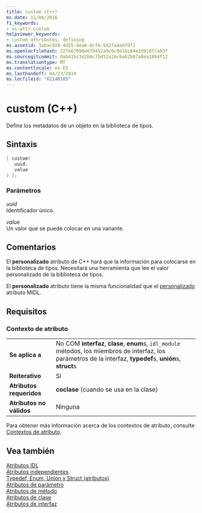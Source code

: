 ```yaml
---
title: custom (C++)
ms.date: 11/04/2016
f1_keywords:
- vc-attr.custom
helpviewer_keywords:
- custom attributes, defining
ms.assetid: 3abac928-4d55-4ea6-8cf6-8427a4ad79f1
ms.openlocfilehash: 227e67696e679452a9c6c0e18c04e3d918f7a93f
ms.sourcegitcommit: 0ab61bc3d2b6cfbd52a16c6ab2b97a8ea1864f12
ms.translationtype: MT
ms.contentlocale: es-ES
ms.lasthandoff: 04/23/2019
ms.locfileid: "62148185"
---
```

# <a name="custom-c"></a>custom (C++)

Define los metadatos de un objeto en la biblioteca de tipos.

## <a name="syntax"></a>Sintaxis

```cpp
[ custom(
   uuid,
   value
) ];
```

### <a name="parameters"></a>Parámetros

*uuid*<br/>
Identificador único.

*value*<br/>
Un valor que se puede colocar en una variante.

## <a name="remarks"></a>Comentarios

El **personalizado** atributo de C++ hará que la información para colocarse en la biblioteca de tipos. Necesitará una herramienta que lee el valor personalizado de la biblioteca de tipos.

El **personalizado** atributo tiene la misma funcionalidad que el [personalizado](/windows/desktop/Midl/custom) atributo MIDL.

## <a name="requirements"></a>Requisitos

### <a name="attribute-context"></a>Contexto de atributo

|||
|-|-|
|**Se aplica a**|No COM **interfaz**, **clase**, **enum**s, `idl_module` métodos, los miembros de interfaz, los parámetros de la interfaz, **typedef**s, **unión**s, **struct**s|
|**Reiterativo**|Sí|
|**Atributos requeridos**|**coclase** (cuando se usa en la clase)|
|**Atributos no válidos**|Ninguna|

Para obtener más información acerca de los contextos de atributo, consulte [Contextos de atributo](cpp-attributes-com-net.md#contexts).

## <a name="see-also"></a>Vea también

[Atributos IDL](idl-attributes.md)<br/>
[Atributos independientes](stand-alone-attributes.md)<br/>
[Typedef, Enum, Union y Struct (atributos)](typedef-enum-union-and-struct-attributes.md)<br/>
[Atributos de parámetro](parameter-attributes.md)<br/>
[Atributos de método](method-attributes.md)<br/>
[Atributos de clase](class-attributes.md)<br/>
[Atributos de interfaz](interface-attributes.md)